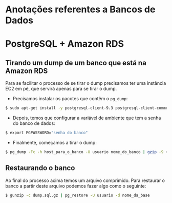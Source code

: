 #  Anotações referentes a Bancos de Dados

# PostgreSQL + Amazon RDS

## Tirando um dump de um banco que está na Amazon RDS

Para se facilitar o processo de se tirar o dump precisamos ter uma instância EC2 em pé, que servirá apenas para se tirar o dump.

* Precisamos instalar os pacotes que contêm o `pg_dump`:

~~~ Bash
$ sudo apt-get install -y postgresql-client-9.3 postgresql-client-common
~~~

* Depois, temos que configurar a variável de ambiente que tem a senha do banco de dados:

~~~ Bash
$ export PGPASSWORD="senha do banco"
~~~

* Finalmente, começamos a tirar o dump:

~~~ Bash
$ pg_dump -Fc -h host_para_o_banco -U usuario nome_do_banco | gzip -9 > dump.sql.gz
~~~

## Restaurando o banco

Ao final do processo acima temos um arquivo comprimido. Para restaurar o banco a partir deste arquivo podemos fazer algo como o seguinte:

~~~ Bash
$ gunzip -c dump.sql.gz | pg_restore -U usuario -d nome_da_base
~~~
